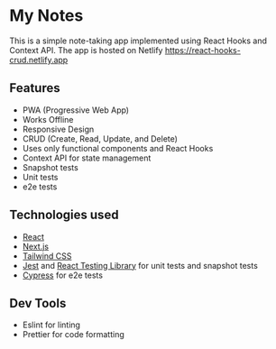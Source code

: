 # My Notes

This is a simple note-taking app implemented using React Hooks and Context API. The app is hosted on Netlify https://react-hooks-crud.netlify.app

## Features

- PWA (Progressive Web App)
- Works Offline
- Responsive Design
- CRUD (Create, Read, Update, and Delete)
- Uses only functional components and React Hooks
- Context API for state management
- Snapshot tests
- Unit tests
- e2e tests

## Technologies used

- [React](https://reactjs.org/)
- [Next.js](https://nextjs.org/)
- [Tailwind CSS](https://tailwindcss.com/)
- [Jest](https://jestjs.io/) and [React Testing Library](https://testing-library.com/) for unit tests and snapshot tests
- [Cypress](https://www.cypress.io/) for e2e tests

## Dev Tools

- Eslint for linting
- Prettier for code formatting

